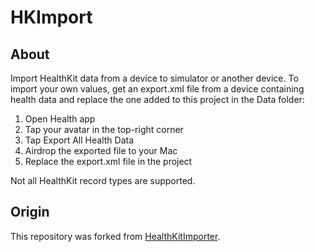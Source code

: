 # HKImport

## About

Import HealthKit data from a device to simulator or another device. To import your own values, get an export.xml file from a device containing health data and replace the one added to this project in the Data folder:

1. Open Health app
2. Tap your avatar in the top-right corner
3. Tap Export All Health Data
4. Airdrop the exported file to your Mac
5. Replace the export.xml file in the project

Not all HealthKit record types are supported.

## Origin

This repository was forked from [HealthKitImporter](https://github.com/Comocomo/HealthKitImporter).
